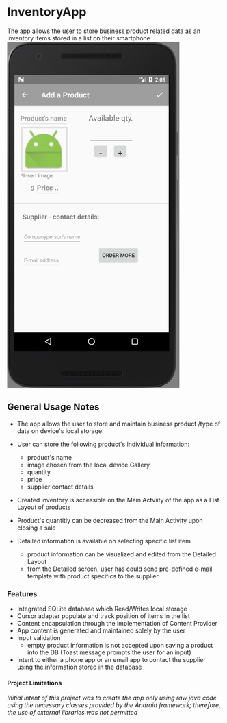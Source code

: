 # InventoryApp

The app allows the user to store business product related data as an inventory items 
stored in a list on their smartphone
![alt text](https://github.com/skorudzhiev/InventoryApp/blob/master/InventoryApp%20-%20Nexus_5X_API_24_5554.png)

## General Usage Notes

* The app allows the user to store and maintain business product /type of data on device's local storage
* User can store the following product's individual information: 
  * product's name
  * image chosen from the local device Gallery
  * quantity
  * price
  * supplier contact details

* Created inventory is accessible on the Main Actviity of the app as a List Layout of products
* Product's quantitiy can be decreased from the Main Activity upon closing a sale
* Detailed information is available on selecting specific list item
  * product information can be visualized and edited from the Detailed Layout
  * from the Detailed screen, user has could send pre-defined e-mail template with product specifics to the supplier

### Features 

* Integrated SQLite database which Read/Writes local storage
* Cursor adapter populate and track position of items in the list
* Content encapsulation through the implementation of Content Provider
* App content is generated and maintained solely by the user
* Input validation
  * empty product information is not accepted upon saving a product into the DB (Toast message prompts the user for an input)
* Intent to either a phone app or an email app to contact the supplier using the information stored in the database

#### Project Limitations
*Initial intent of this project was to create the app only using raw java code using the necessary classes provided by the Android framework;
therefore, the use of external libraries was not permitted*
